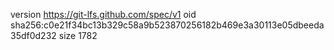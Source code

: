 version https://git-lfs.github.com/spec/v1
oid sha256:c0e21f34bc13b329c58a9b523870256182b469e3a30113e05dbeeda35df0d232
size 1782
